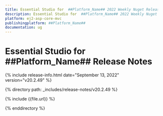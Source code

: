 ```yaml
---
title: Essential Studio for  ##Platform_Name## 2022 Weekly Nuget Release Release Notes  
description: Essential Studio for  ##Platform_Name## 2022 Weekly Nuget Release Release Notes  
platform: ej2-asp-core-mvc
publishingplatform: ##Platform_Name##
documentation: ug
---
```


# Essential Studio for  ##Platform_Name##   Release Notes  

{% include release-info.html date="September 13, 2022"   version="v20.2.49" %} 

{% directory path: _includes/release-notes/v20.2.49 %}

{% include {{file.url}} %}

{% enddirectory %}
